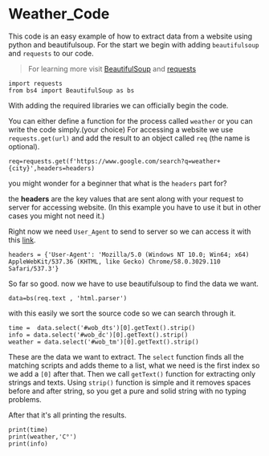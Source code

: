 # Weather_Code

This code is an easy example of how to extract data from a website using python and beautifulsoup.
For the start we begin with adding `beautifulsoup` and `requests` to our code.

> For learning more visit [BeautifulSoup](https://www.crummy.com/software/BeautifulSoup/bs4/doc/) and [requests](https://requests.readthedocs.io/en/latest/)

```
import requests
from bs4 import BeautifulSoup as bs
```

With adding the required libraries we can officially begin the code.

You can either define a function for the process called `weather` or you can write the code simply.(your choice)
For accessing a website we use `requests.get(url)` and add the result to an object called `req` (the name is optional).
```
req=requests.get(f'https://www.google.com/search?q=weather+{city}',headers=headers)
```
you might wonder for a beginner that what is the `headers` part for?

the **headers** are the key values that are sent along with your request to server for accessing website.
(In this example you have to use it but in other cases you might not need it.)

Right now we need `User_Agent` to send to server so we can access it with this [link](http://httpbin.org/get).

```
headers = {'User-Agent': 'Mozilla/5.0 (Windows NT 10.0; Win64; x64)     AppleWebKit/537.36 (KHTML, like Gecko) Chrome/58.0.3029.110 Safari/537.3'}
```
So far so good. now we have to use beautifulsoup to find the data we want.
```
data=bs(req.text , 'html.parser')
```
with this easily we sort the source code so we can search through it.
```
time =  data.select('#wob_dts')[0].getText().strip()
info = data.select('#wob_dc')[0].getText().strip()
weather = data.select('#wob_tm')[0].getText().strip()
```
These are the data we want to extract. The `select` function finds all the matching scripts and adds theme to a list, what we need is the first index so we add a `[0]` after that. Then we call `getText()` function for extracting only strings and texts. Using `strip()` function is simple and it removes spaces before and after string, so you get a pure and solid string with no typing problems.

After that it's all printing the results.
```
print(time)
print(weather,'C°')
print(info)
```
